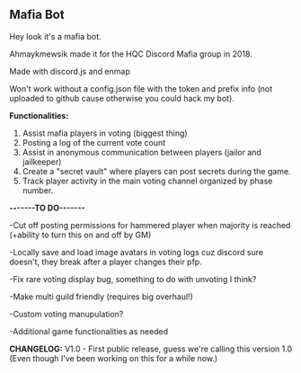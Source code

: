 ## Mafia Bot

Hey look it's a mafia bot.

Ahmaykmewsik made it for the HQC Discord Mafia group in 2018.

Made with discord.js and enmap

Won't work without a config.json file with the token and prefix info 
(not uploaded to github cause otherwise you could hack my bot).

**Functionalities:**
1. Assist mafia players in voting (biggest thing)
2. Posting a log of the current vote count
3. Assist in anonymous communication between players (jailor and jailkeeper)
4. Create a "secret vault" where players can post secrets during the game.
5. Track player activity in the main voting channel organized by phase number.



**-------TO DO-------**

-Cut off posting permissions for hammered player when majority is reached (+ability to turn this on and off by GM)

-Locally save and load image avatars in voting logs cuz discord sure doesn't, they break after a player changes their pfp.

-Fix rare voting display bug, something to do with unvoting I think?

-Make multi guild friendly (requires big overhaul!)

-Custom voting manupulation?

-Additional game functionalities as needed



**CHANGELOG:**
V1.0 - First public release, guess we're calling this version 1.0 (Even though I've been working on this for a while now.)